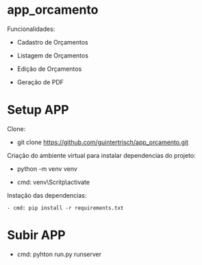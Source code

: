 # app_orcamento

Funcionalidades:

  - Cadastro de Orçamentos

  - Listagem de Orçamentos

  - Edição de Orçamentos
  
  - Geração de PDF
  
 # Setup APP
 
 Clone:
  
  - git clone https://github.com/guintertrisch/app_orcamento.git
  
 Criação do ambiente virtual para instalar dependencias do projeto:
 
  - python -m venv venv
  
  - cmd: venv\Scritp\activate
  
  Instação das dependencias:
  
    - cmd: pip install -r requirements.txt
    
# Subir APP

  - cmd: pyhton run.py runserver
